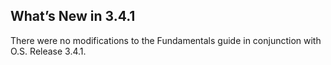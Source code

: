
## What’s New in 3.4.1

There were no modifications to the Fundamentals guide in conjunction with O.S. Release 3.4.1.